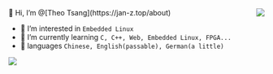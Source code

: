 <img align="right" src="https://github-readme-stats.vercel.app/api/top-langs/?username=Theo-Tsang&show_icons=true&hide=c&theme=vue-dark"/>
👋 Hi, I’m @[Theo Tsang](https://jan-z.top/about)

- 👀 I’m interested in `Embedded Linux`
- 🌱 I’m currently learning `C, C++, Web, Embedded Linux, FPGA...`
- 📜 languages `Chinese, English(passable), German(a little)`

<img align="left" src="https://github-readme-stats.vercel.app/api?username=Theo-Tsang&show_icons=true&theme=vue-dark&count_private=true"/>

<!---
Theo-Tsang/Theo-Tsang is a ✨ special ✨ repository because its `README.md` (this file) appears on your GitHub profile.
You can click the Preview link to take a look at your changes.
--->
